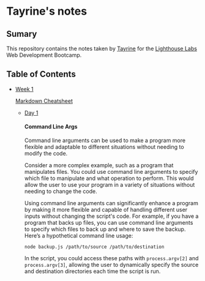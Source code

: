 # Tayrine's notes 
## Sumary 
This repository contains the notes taken by [Tayrine](https://github.com/TayrineSoares) for the [Lighthouse Labs](https://www.lighthouselabs.ca/) Web Development Bootcamp.


## Table of Contents
- [Week 1](/Week-1)

  [Markdown Cheatsheet](https://github.com/adam-p/markdown-here/wiki/Markdown-Cheatsheet)

  - [Day 1](/Week-1/Day_1/)

    #### Command Line Args 
    Command line arguments can be used to make a program more flexible and adaptable to different situations without needing to modify the code.
    
    Consider a more complex example, such as a program that manipulates files. You could use command line arguments to specify which file to manipulate and what operation to perform. This would allow the user to use your program in a variety of situations without needing to change the code.

    Using command line arguments can significantly enhance a program by making it more flexible and capable of handling different user inputs without changing the script's code. For example, if you have a program that backs up files, you can use command line arguments to specify which files to back up and where to save the backup. Here’s a hypothetical command line usage:

     ``` node backup.js /path/to/source /path/to/destination ```

     In the script, you could access these paths with ```process.argv[2]``` and ```process.argv[3]```, allowing the user to dynamically specify the source and destination directories each time the script is run.